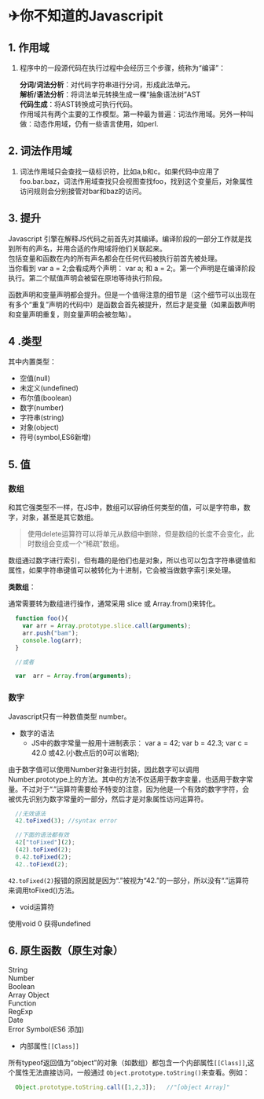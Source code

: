 # ✈你不知道的Javascripit

## 1. 作用域

1. 程序中的一段源代码在执行过程中会经历三个步骤，统称为“编译”：

   **分词/词法分析**：对代码字符串进行分词，形成此法单元。  
   **解析/语法分析**：将词法单元转换生成一棵“抽象语法树”AST  
   **代码生成**：将AST转换成可执行代码。  
作用域共有两个主要的工作模型。第一种最为普遍：词法作用域。另外一种叫做：动态作用域，仍有一些语言使用，如perl.

## 2. 词法作用域

1.  词法作用域只会查找一级标识符，比如a,b和c。如果代码中应用了foo.bar.baz，词法作用域查找只会视图查找foo，找到这个变量后，对象属性访问规则会分别接管对bar和baz的访问。

## 3. 提升

Javascript 引擎在解释JS代码之前首先对其编译。编译阶段的一部分工作就是找到所有的声名，并用合适的作用域将他们关联起来。  
包括变量和函数在内的所有声名都会在任何代码被执行前首先被处理。  
当你看到 var a = 2;会看成两个声明： var a; 和 a = 2;。第一个声明是在编译阶段执行。第二个赋值声明会被留在原地等待执行阶段。

函数声明和变量声明都会提升。但是一个值得注意的细节是（这个细节可以出现在有多个“重复”声明的代码中）是函数会首先被提升，然后才是变量（如果函数声明和变量声明重复，则变量声明会被忽略）。

## 4 .类型 

其中内置类型：

* 空值(null)
* 未定义(undefined)
* 布尔值(boolean)
* 数字(number)
* 字符串(string)
* 对象(object)
* 符号(symbol,ES6新增)

## 5. 值

### 数组

和其它强类型不一样，在JS中，数组可以容纳任何类型的值，可以是字符串，数字，对象，甚至是其它数组。

> 使用delete运算符可以将单元从数组中删除，但是数组的长度不会变化，此时数组会变成一个“稀疏”数组。

数组通过数字进行索引，但有趣的是他们也是对象，所以也可以包含字符串键值和属性，如果字符串键值可以被转化为十进制，它会被当做数字索引来处理。 

**类数组**：

通常需要转为数组进行操作，通常采用 slice 或 Array.from()来转化。  

```js
  function foo(){
    var arr = Array.prototype.slice.call(arguments);
    arr.push("bam");
    console.log(arr);
  }

  //或者

  var  arr = Array.from(arguments);
```

### 数字

Javascript只有一种数值类型 number。

* 数字的语法
  * JS中的数字常量一般用十进制表示：
  var a = 42; var b = 42.3; var c = 42.0 或42.(小数点后的0可以省略);

由于数字值可以使用Number对象进行封装，因此数字可以调用Number.prototype上的方法。其中的方法不仅适用于数字变量，也适用于数字常量。不过对于“.”运算符需要给予特变的注意，因为他是一个有效的数字字符，会被优先识别为数字常量的一部分，然后才是对象属性访问运算符。

```js
  //无效语法
  42.toFixed(3); //syntax error

  //下面的语法都有效
  42["toFixed"](2);
  (42).toFixed(2);
  0.42.toFixed(2);
  42..toFiexd(2);
```

`42.toFixed(2)`报错的原因就是因为“.”被视为“42.”的一部分，所以没有“.”运算符来调用toFixed()方法。

* void运算符  

使用void 0 获得undefined  



## 6. 原生函数（原生对象）

String  
Number  
Boolean  
Array
Object  
Function  
RegExp  
Date  
Error
Symbol(ES6 添加)

* 内部属性`[[Class]]`

所有typeof返回值为“object”的对象（如数组）都包含一个内部属性`[[Class]]`,这个属性无法直接访问，一般通过
`Object.prototype.toString()`来查看。例如：

```js
  Object.prototype.toString.call([1,2,3]);   //"[object Array]"
```

